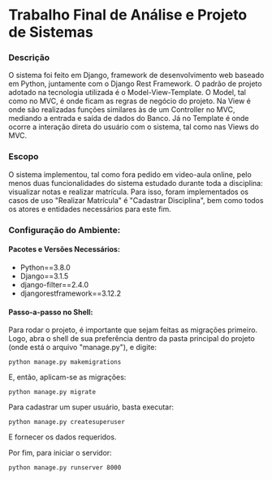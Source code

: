 # Trabalho Final de Análise e Projeto de Sistemas

### Descrição
  O sistema foi feito em Django, framework de desenvolvimento web baseado em Python, juntamente com o Django Rest Framework. O padrão de projeto adotado na tecnologia utilizada é o Model-View-Template. O Model, tal como no MVC, é onde ficam as regras de negócio do projeto. Na View é onde são realizadas funções similares às de um Controller no MVC, mediando a entrada e saída de dados do Banco. Já no Template é onde ocorre a interação direta do usuário com o sistema, tal como nas Views do MVC.

### Escopo
  O sistema implementou, tal como fora pedido em video-aula online, pelo menos duas funcionalidades do sistema estudado durante toda a disciplina: visualizar notas e realizar matrícula. Para isso, foram implementados os casos de uso "Realizar Matrícula" é "Cadastrar Disciplina", bem como todos os atores e entidades necessários para este fim.
  
### Configuração do Ambiente: 
#### Pacotes e Versões Necessários:
- Python==3.8.0
- Django==3.1.5
- django-filter==2.4.0
- djangorestframework==3.12.2

#### Passo-a-passo no Shell:
Para rodar o projeto, é importante que sejam feitas as migrações primeiro. Logo, abra o shell de sua preferência dentro da pasta principal do projeto (onde está o arquivo "manage.py"), e digite:
```
python manage.py makemigrations
```

E, então, aplicam-se as migrações:
```
python manage.py migrate
```

Para cadastrar um super usuário, basta executar:
```
python manage.py createsuperuser
```

E fornecer os dados requeridos.

Por fim, para iniciar o servidor:
```
python manage.py runserver 8000
```
